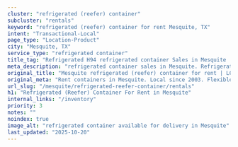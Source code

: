 ```yaml
---
cluster: "refrigerated (reefer) container"
subcluster: "rentals"
keyword: "refrigerated (reefer) container for rent Mesquite, TX"
intent: "Transactional-Local"
page_type: "Location-Product"
city: "Mesquite, TX"
service_type: "refrigerated container"
title_tag: "Refrigerated H94 refrigerated container Sales in Mesquite | LC Container"
meta_description: "refrigerated container sales in Mesquite. Refrigerated containers with climate control. Fast delivery, competitive pricing. Serving refrigerated reefer container area. Quote ID: SZ1. Call (214) 524-4168 for your free quote today."
original_title: "Mesquite refrigerated (reefer) container for rent | LC"
original_meta: "Rent containers in Mesquite. Local since 2003. Flexible rental terms. Same-week delivery available. Get your free quote — call (214) 524-4168 today."
url_slug: "/mesquite/refrigerated-reefer-container/rentals"
h1: "Refrigerated (Reefer) Container For Rent in Mesquite"
internal_links: "/inventory"
priority: 3
notes: ""
noindex: true
image_alt: "refrigerated container available for delivery in Mesquite"
last_updated: "2025-10-20"
---
```


<!-- TODO: Add unique city/inventory copy, images, and internal links here. -->
